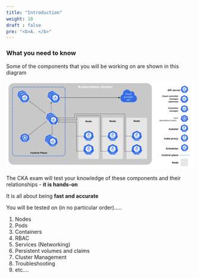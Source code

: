 ```yaml
---
title: "Introduction"
weight: 10
draft : false
pre: "<b>A. </b>"
---
```

### What you need to know

Some of the components that you will be working on are shown in this diagram

![Kubernetes Components](images/components-of-kubernetes.png?classes=border)

The CKA exam will test your knowledge of these components and their relationships - **it is hands-on**

It is all about being **fast and accurate**

You will be tested on (in no particular order).....

1. Nodes
2. Pods
3. Containers
4. RBAC
5. Services (Networking)
6. Persistent volumes and claims
7. Cluster Management
8. Troubleshooting
10. etc.... 
